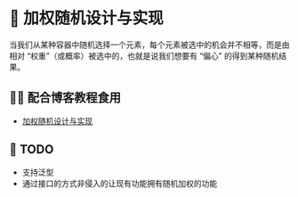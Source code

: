 # 🌌 加权随机设计与实现
当我们从某种容器中随机选择一个元素，每个元素被选中的机会并不相等，而是由相对 “权重”（或概率）被选中的，也就是说我们想要有 “偏心” 的得到某种随机结果。

## 🏄🏻 配合博客教程食用
- [加权随机设计与实现](https://weizicoding.cn/index.php/archives/3/)

## 🚧 TODO
- 支持泛型
- 通过接口的方式非侵入的让现有功能拥有随机加权的功能
